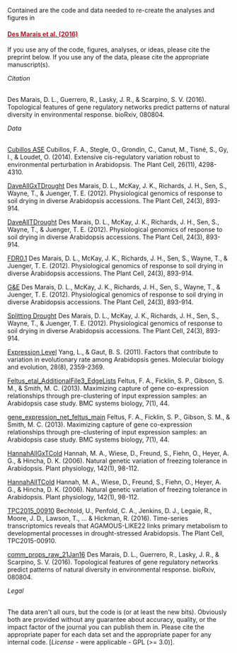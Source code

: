 Contained are the code and data needed to re-create the analyses and figures in <h4><a href="http://biorxiv.org/content/early/2016/10/30/080804
" target="_blank"><font color = "#b2182b">Des Marais et al. (2016)</font></a></h4>  If you use any of the code, figures, analyses, or ideas, please cite the preprint below.  If you use any of the data, please cite the appropriate manuscript(s).

*Citation* 
<br />   <br />

Des Marais, D. L., Guerrero, R., Lasky, J. R., & Scarpino, S. V. (2016). Topological features of gene regulatory networks predict patterns of natural diversity in environmental response. bioRxiv, 080804.

*Data*
<br />   <br />

[Cubillos ASE](http://www.plantcell.org/content/26/11/4298.short)
Cubillos, F. A., Stegle, O., Grondin, C., Canut, M., Tisné, S., Gy, I., & Loudet, O. (2014). Extensive cis-regulatory variation robust to environmental perturbation in Arabidopsis. The Plant Cell, 26(11), 4298-4310.

[DaveAllGxTDrought](http://www.plantcell.org/content/24/3/893.full)
Des Marais, D. L., McKay, J. K., Richards, J. H., Sen, S., Wayne, T., & Juenger, T. E. (2012). Physiological genomics of response to soil drying in diverse Arabidopsis accessions. The Plant Cell, 24(3), 893-914.

[DaveAllTDrought](http://www.plantcell.org/content/24/3/893.full)
Des Marais, D. L., McKay, J. K., Richards, J. H., Sen, S., Wayne, T., & Juenger, T. E. (2012). Physiological genomics of response to soil drying in diverse Arabidopsis accessions. The Plant Cell, 24(3), 893-914.

[FDR0.1](http://www.plantcell.org/content/24/3/893.full)
Des Marais, D. L., McKay, J. K., Richards, J. H., Sen, S., Wayne, T., & Juenger, T. E. (2012). Physiological genomics of response to soil drying in diverse Arabidopsis accessions. The Plant Cell, 24(3), 893-914.

[G&E](http://www.plantcell.org/content/24/3/893.full)
Des Marais, D. L., McKay, J. K., Richards, J. H., Sen, S., Wayne, T., & Juenger, T. E. (2012). Physiological genomics of response to soil drying in diverse Arabidopsis accessions. The Plant Cell, 24(3), 893-914.

[Splitting Drought](http://www.plantcell.org/content/24/3/893.full)
Des Marais, D. L., McKay, J. K., Richards, J. H., Sen, S., Wayne, T., & Juenger, T. E. (2012). Physiological genomics of response to soil drying in diverse Arabidopsis accessions. The Plant Cell, 24(3), 893-914.

[Expression Level](https://www.ncbi.nlm.nih.gov/pubmed/21389272)
Yang, L., & Gaut, B. S. (2011). Factors that contribute to variation in evolutionary rate among Arabidopsis genes. Molecular biology and evolution, 28(8), 2359-2369.

[Feltus_etal_AdditionalFile3_EdgeLists](http://bmcsystbiol.biomedcentral.com/articles/10.1186/1752-0509-7-44)
Feltus, F. A., Ficklin, S. P., Gibson, S. M., & Smith, M. C. (2013). Maximizing capture of gene co-expression relationships through pre-clustering of input expression samples: an Arabidopsis case study. BMC systems biology, 7(1), 44.

[gene_expression_net_feltus_main](http://bmcsystbiol.biomedcentral.com/articles/10.1186/1752-0509-7-44)
Feltus, F. A., Ficklin, S. P., Gibson, S. M., & Smith, M. C. (2013). Maximizing capture of gene co-expression relationships through pre-clustering of input expression samples: an Arabidopsis case study. BMC systems biology, 7(1), 44.

[HannahAllGxTCold](http://www.plantphysiol.org/content/142/1/98)
Hannah, M. A., Wiese, D., Freund, S., Fiehn, O., Heyer, A. G., & Hincha, D. K. (2006). Natural genetic variation of freezing tolerance in Arabidopsis. Plant physiology, 142(1), 98-112.

[HannahAllTCold](http://www.plantphysiol.org/content/142/1/98)
Hannah, M. A., Wiese, D., Freund, S., Fiehn, O., Heyer, A. G., & Hincha, D. K. (2006). Natural genetic variation of freezing tolerance in Arabidopsis. Plant physiology, 142(1), 98-112.

[TPC2015_00910](http://www.plantcell.org/content/early/2016/02/03/tpc.15.00910.full.pdf)
Bechtold, U., Penfold, C. A., Jenkins, D. J., Legaie, R., Moore, J. D., Lawson, T., ... & Hickman, R. (2016). Time-series transcriptomics reveals that AGAMOUS-LIKE22 links primary metabolism to developmental processes in drought-stressed Arabidopsis. The Plant Cell, TPC2015-00910.

[comm_props_raw_21Jan16](http://biorxiv.org/content/early/2016/10/30/080804)
Des Marais, D. L., Guerrero, R., Lasky, J. R., & Scarpino, S. V. (2016). Topological features of gene regulatory networks predict patterns of natural diversity in environmental response. bioRxiv, 080804.

*Legal*
<br />   <br />
 
The data aren't all ours, but the code is (or at least the new bits). Obviously both are provided without any guarantee about accuracy, quality, or the impact factor of the journal you can publish them in.  Please cite the appropriate paper for each data set and the appropriate paper for any internal code. [*License* - were applicable - GPL (>= 3.0)].